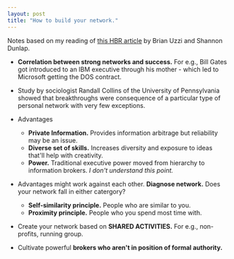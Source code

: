 ```yaml
---
layout: post
title: "How to build your network."
---
```


Notes based on my reading of
[this HBR article](https://hbr.org/2005/12/how-to-build-your-network) by Brian
Uzzi and Shannon Dunlap.

* **Correlation between strong networks and success.** For e.g., Bill Gates
got introduced to an IBM executive through his mother - which led to Microsoft
getting the DOS contract.

* Study by sociologist Randall Collins of the University of Pennsylvania showed
that breakthroughs were consequence of a particular type of personal network
with very few exceptions.

* Advantages
  - **Private Information.** Provides information arbitrage but reliability may
be an issue.
  - **Diverse set of skills.** Increases diversity and exposure to ideas that'll
help with creativity.
  - **Power.** Traditional executive power moved from hierarchy to information
brokers. *I don't understand this point.*


* Advantages might work against each other. **Diagnose network.** Does your
network fall in either catergory?
  - **Self-similarity principle.** People who are similar to you.
  - **Proximity principle.** People who you spend most time with.


* Create your network based on **SHARED ACTIVITIES.** For e.g., non-profits, 
running group.

* Cultivate powerful **brokers who aren't in position of formal authority.**
